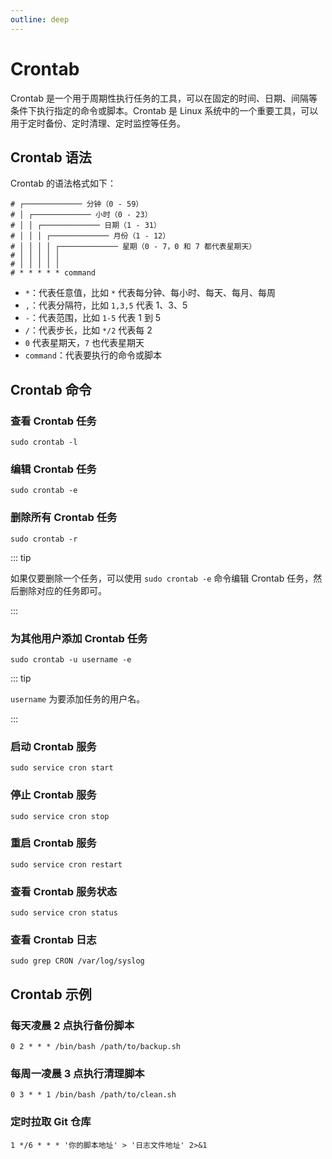 ```yaml
---
outline: deep
---
```


# Crontab

Crontab 是一个用于周期性执行任务的工具，可以在固定的时间、日期、间隔等条件下执行指定的命令或脚本。Crontab 是 Linux 系统中的一个重要工具，可以用于定时备份、定时清理、定时监控等任务。

## Crontab 语法

Crontab 的语法格式如下：

```shell
# ┌───────────── 分钟（0 - 59）
# │ ┌───────────── 小时（0 - 23）
# │ │ ┌───────────── 日期（1 - 31）
# │ │ │ ┌───────────── 月份（1 - 12）
# │ │ │ │ ┌───────────── 星期（0 - 7，0 和 7 都代表星期天）
# │ │ │ │ │
# │ │ │ │ │
# * * * * * command
```

- `*`：代表任意值，比如 `*` 代表每分钟、每小时、每天、每月、每周
- `,`：代表分隔符，比如 `1,3,5` 代表 1、3、5
- `-`：代表范围，比如 `1-5` 代表 1 到 5
- `/`：代表步长，比如 `*/2` 代表每 2
- `0` 代表星期天，`7` 也代表星期天
- `command`：代表要执行的命令或脚本

## Crontab 命令

### 查看 Crontab 任务

```shell
sudo crontab -l
```

### 编辑 Crontab 任务

```shell
sudo crontab -e
```

### 删除所有 Crontab 任务

```shell
sudo crontab -r
```

::: tip

如果仅要删除一个任务，可以使用 `sudo crontab -e` 命令编辑 Crontab 任务，然后删除对应的任务即可。

:::

### 为其他用户添加 Crontab 任务

```shell
sudo crontab -u username -e
```

::: tip

`username` 为要添加任务的用户名。

:::

### 启动 Crontab 服务

```shell
sudo service cron start
```

### 停止 Crontab 服务

```shell
sudo service cron stop
```

### 重启 Crontab 服务

```shell
sudo service cron restart
```

### 查看 Crontab 服务状态

```shell
sudo service cron status
```

### 查看 Crontab 日志

```shell
sudo grep CRON /var/log/syslog
```

## Crontab 示例

### 每天凌晨 2 点执行备份脚本

```shell
0 2 * * * /bin/bash /path/to/backup.sh
```

### 每周一凌晨 3 点执行清理脚本

```shell
0 3 * * 1 /bin/bash /path/to/clean.sh
```

### 定时拉取 Git 仓库

```shell
1 */6 * * * '你的脚本地址' > '日志文件地址' 2>&1
```
